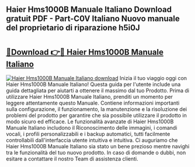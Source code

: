 ## Haier Hms1000B Manuale Italiano Download gratuit PDF - Part-C0V Italiano Nuovo manuale del proprietario di riparazione h5i0J

# <h2><a href="http://dfam33.blite.top/?on=Haier+Hms1000B+Manuale+Italiano">🔗Download 👉🔴 Haier Hms1000B Manuale Italiano</a></h2>

[![Haier Hms1000B Manuale Italiano download](https://i.imgur.com/lujVjoI.png)](http://dfam33.blite.top/?on=Haier+Hms1000B+Manuale+Italiano)
Inizia il tuo viaggio oggi con Haier Hms1000B Manuale Italiano! Questa guida per l'utente include una guida dettagliata per aiutarti a ottenere il massimo dal tuo Prodotto. Prima di utilizzare Haier Hms1000B Manuale Italiano, prenditi un momento per leggere attentamente questo Manuale. Contiene informazioni importanti sulla configurazione, il funzionamento, la manutenzione e la risoluzione dei problemi del prodotto per garantire che sia possibile utilizzare il prodotto in modo sicuro ed efficace. Le funzionalità avanzate di Haier Hms1000B Manuale Italiano includono il Riconoscimento delle immagini, i comandi vocali, i profili personalizzabili e i backup automatici, tutti facilmente controllabili dall'interfaccia utente intuitiva e intuitiva. Ci auguriamo che Haier Hms1000B Manuale Italiano sia stato un bene prezioso mentre navighi tra le funzionalità del tuo nuovo prodotto. In caso di domande o dubbi, non esitare a contattare il nostro Team di assistenza clienti.
